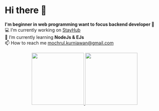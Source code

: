 <h1>Hi there 👋</h1>
<strong>I'm beginner in web programming want to focus backend developer 🤲</strong>
<br/>
  💻 I’m currently working on <a href="https://github.com/mochammadsk/stayhub" target="blank">StayHub</a><br/>
  🔎 I’m currently learning <strong>NodeJs & EJs</strong><br/>
  📫 How to reach me <a href="mailto:mochrul.kurniawan@gmail.com" target="blank">mochrul.kurniawan@gmail.com</a><br/>
<br/>
<div align="center">
  <a href="https://github.com/mochammadsk/">
    <img height="165" src="https://github-readme-stats-eight-theta.vercel.app/api?username=mochammadsk&show_icons=true&theme=algolia&include_all_commits=true&count_private=true"/>
    <img height="165" src="https://github-readme-stats-eight-theta.vercel.app/api/top-langs/?username=mochammadsk&layout=compact&langs_count=8&theme=algolia"/>
  </a>
</div>
